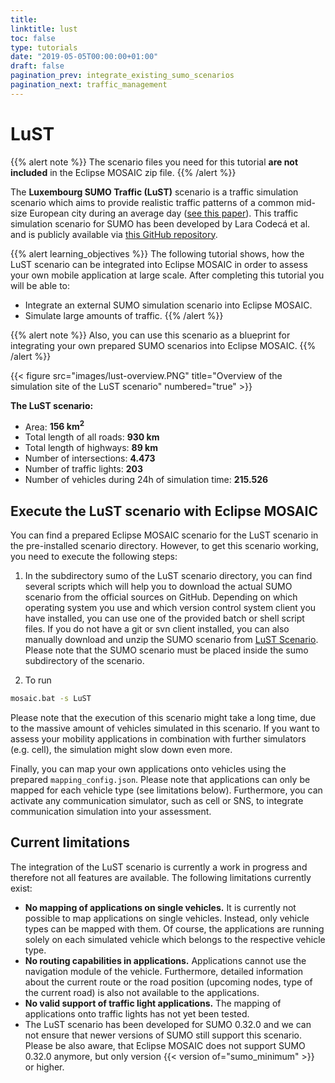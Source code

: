 ```yaml
---
title:
linktitle: lust
toc: false
type: tutorials
date: "2019-05-05T00:00:00+01:00"
draft: false
pagination_prev: integrate_existing_sumo_scenarios
pagination_next: traffic_management
---
```


# LuST

{{% alert note %}}
The scenario files you need for this tutorial **are not included** in the Eclipse MOSAIC zip file.
{{% /alert %}}

The **Luxembourg SUMO Traffic (LuST)** scenario is a traffic simulation scenario which aims to provide realistic traffic
patterns of a common mid-size European city during an average day
([see this paper](https://ieeexplore.ieee.org/stamp/stamp.jsp?tp=&arnumber=7906642)). This traffic simulation scenario
for SUMO has been developed by Lara Codecá et al. and is publicly available via
[this GitHub repository](https://github.com/lcodeca/LuSTScenario). 

{{% alert learning_objectives %}}
The following tutorial shows, how the LuST scenario can be integrated into Eclipse MOSAIC in order to
assess your own mobile application at large scale. After completing this tutorial you will be able to:
* Integrate an external SUMO simulation scenario into Eclipse MOSAIC.
* Simulate large amounts of traffic.
{{% /alert %}}

{{% alert note %}}
Also, you can use this scenario as a blueprint for integrating your own prepared SUMO scenarios into Eclipse MOSAIC.
{{% /alert %}}

{{< figure src="images/lust-overview.PNG" title="Overview of the simulation site of the LuST scenario" numbered="true" >}}

**The LuST scenario:**
* Area: **156 km<sup>2</sup>**
* Total length of all roads: **930 km**
* Total length of highways: **89 km**
* Number of intersections: **4.473**
* Number of traffic lights: **203**
* Number of vehicles during 24h of simulation time: **215.526**

## Execute the LuST scenario with Eclipse MOSAIC

You can find a prepared Eclipse MOSAIC scenario for the LuST scenario in the pre-installed scenario directory.
However, to get this scenario working, you need to execute the following steps:

1. In the subdirectory sumo of the LuST scenario directory, you can find several scripts which will
help you to download the actual SUMO scenario from the official sources on GitHub. Depending
on which operating system you use and which version control system client you have installed,
you can use one of the provided batch or shell script files. If you do not have a git or svn client
installed, you can also manually download and unzip the SUMO scenario from [LuST Scenario](https://github.com/lcodeca/LuSTScenario). 
Please note that the SUMO scenario must be placed inside the sumo subdirectory of the scenario.

2. To run
```bat
mosaic.bat -s LuST
```   
Please note that the execution of this scenario might take a long time, due to the massive amount of
vehicles simulated in this scenario. If you want to assess your mobility applications in combination
with further simulators (e.g. cell), the simulation might slow down even more.

Finally, you can map your own applications onto vehicles using the prepared `mapping_config.json`.
Please note that applications can only be mapped for each vehicle type (see limitations below). Furthermore,
you can activate any communication simulator, such as cell or SNS, to integrate communication
simulation into your assessment.

## Current limitations

The integration of the LuST scenario is currently a work in progress and therefore not all features are
available. The following limitations currently exist:

* **No mapping of applications on single vehicles.** It is currently not possible to map applications on
single vehicles. Instead, only vehicle types can be mapped with them. Of course, the applications
are running solely on each simulated vehicle which belongs to the respective vehicle type.
* **No routing capabilities in applications.** Applications cannot use the navigation module of the
vehicle. Furthermore, detailed information about the current route or the road position (upcoming
nodes, type of the current road) is also not available to the applications.
* **No valid support of traffic light applications.** The mapping of applications onto traffic lights has
not yet been tested.
* The LuST scenario has been developed for SUMO 0.32.0 and we can not ensure that newer versions
of SUMO still support this scenario. Please be also aware, that Eclipse MOSAIC does not support SUMO
0.32.0 anymore, but only version {{< version of="sumo_minimum" >}} or higher.
